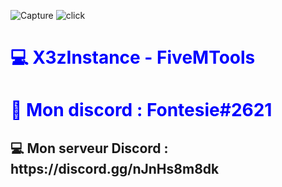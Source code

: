 ![Capture](https://user-images.githubusercontent.com/57833419/159478166-377ea48c-b4aa-4b02-b91f-2a8227381821.PNG)
![click](https://user-images.githubusercontent.com/57833419/159478171-1398479c-8fa4-4fcf-9522-788cb154c02e.PNG)


<h1 style="color:blue;">💻 X3zInstance - FiveMTools </h1>
<h1 style="color:blue;">📶 Mon discord : Fontesie#2621</h1>
<h2>💻 Mon serveur Discord : https://discord.gg/nJnHs8m8dk</h2>

